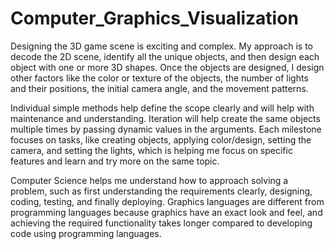 # Computer_Graphics_Visualization

Designing the 3D game scene is exciting and complex. My approach is to decode the 2D scene, identify all the unique objects, and then design each object with one or more 3D shapes. Once the objects are designed, I design other factors like the color or texture of the objects, the number of lights and their positions, the initial camera angle, and the movement patterns. 

Individual simple methods help define the scope clearly and will help with maintenance and understanding. Iteration will help create the same objects multiple times by passing dynamic values in the arguments. Each milestone focuses on tasks, like creating objects, applying color/design, setting the camera, and setting the lights, which is helping me focus on specific features and learn and try more on the same topic.

Computer Science helps me understand how to approach solving a problem, such as first understanding the requirements clearly, designing, coding, testing, and finally deploying. Graphics languages are different from programming languages because graphics have an exact look and feel, and achieving the required functionality takes longer compared to developing code using programming languages.

